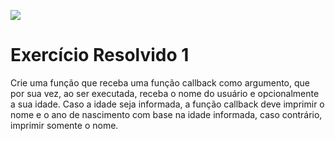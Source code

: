 ![](https://i.imgur.com/xG74tOh.png)

# Exercício Resolvido 1

Crie uma função que receba uma função callback como argumento, que por sua vez, ao ser executada, receba o nome do usuário e opcionalmente a sua idade. Caso a idade seja informada, a função callback deve imprimir o nome e o ano de nascimento com base na idade informada, caso contrário, imprimir somente o nome.
